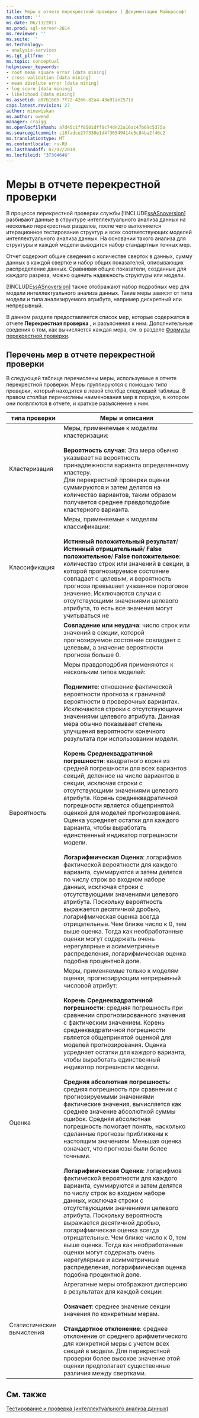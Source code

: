 ```yaml
---
title: Меры в отчете перекрестной проверки | Документация Майкрософт
ms.custom: ''
ms.date: 06/13/2017
ms.prod: sql-server-2014
ms.reviewer: ''
ms.suite: ''
ms.technology:
- analysis-services
ms.tgt_pltfrm: ''
ms.topic: conceptual
helpviewer_keywords:
- root mean square error [data mining]
- cross-validation [data mining]
- mean absolute error [data mining]
- log score [data mining]
- likelihood [data mining]
ms.assetid: a07b1665-7f72-4266-82a4-43a91ae2571d
caps.latest.revision: 27
author: minewiskan
ms.author: owend
manager: craigg
ms.openlocfilehash: a7d45c1ff8501dff8c74de22a16ac47b69c5375a
ms.sourcegitcommit: c18fadce27f330e1d4f36549414e5c84ba2f46c2
ms.translationtype: MT
ms.contentlocale: ru-RU
ms.lasthandoff: 07/02/2018
ms.locfileid: "37304646"
---
```

# <a name="measures-in-the-cross-validation-report"></a>Меры в отчете перекрестной проверки
  В процессе перекрестной проверки службы [!INCLUDE[ssASnoversion](../../includes/ssasnoversion-md.md)] разбивают данные в структуре интеллектуального анализа данных на несколько перекрестных разделов, после чего выполняется итерационное тестирование структур и всех соответствующих моделей интеллектуального анализа данных. На основании такого анализа для структуры и каждой модели выводится набор стандартных точных мер.  
  
 Отчет содержит общие сведения о количестве сверток в данных, сумму данных в каждой свертке и набор общих показателей, описывающих распределение данных. Сравнивая общие показатели, созданные для каждого разреза, можно оценить надежность структуры или модели.  
  
 [!INCLUDE[ssASnoversion](../../includes/ssasnoversion-md.md)] также отображают набор подробных мер для модели интеллектуального анализа данных. Такие меры зависят от типа модели и типа анализируемого атрибута, например дискретный или непрерывный.  
  
 В данном разделе предоставляется список мер, которые содержатся в отчете **Перекрестная проверка** , и разъяснения к ним. Дополнительные сведения о том, как вычисляется каждая мера, см. в разделе [Формулы перекрестной проверки](cross-validation-formulas.md).  
  
## <a name="list-of-measures-in-the-cross-validation-report"></a>Перечень мер в отчете перекрестной проверки  
 В следующей таблице перечислены меры, используемые в отчете перекрестной проверки. Меры группируются с помощью *типа проверки*, который находится в левой столбце следующей таблицы. В правом столбце перечислены наименования мер в порядке, в котором они появляются в отчете, и краткое разъяснение к ним.  
  
|типа проверки|Меры и описания|  
|---------------|-------------------------------|  
|Кластеризация|Меры, применяемые к моделям кластеризации:<br /><br /> **Вероятность случая**: Эта мера обычно указывает на вероятность принадлежности варианта определенному кластеру. <br />                      Для перекрестной проверки оценки суммируются и затем делятся на количество вариантов, таким образом получается среднее правдоподобие кластерного варианта.|  
|Классификация|Меры, применяемые к моделям классификации:<br /><br /> **Истинный положительный результат**/<br />                      **Истинный отрицательный**/ **False положительное**/ **False положительное**: количество строк или значений в секции, в которой прогнозируемое состояние совпадает с целевым, и вероятность прогноза превышает указанное пороговое значение. Исключаются случаи с отсутствующими значениями целевого атрибута, то есть все значения могут учитываться не|  
||**Совпадение или неудача**: число строк или значений в секции, которой прогнозируемое состояние совпадает с целевым, а значение вероятности прогноза больше 0.|  
|Вероятность|Меры правдоподобия применяются к нескольким типов моделей:<br /><br /> **Поднимите**: отношение фактической вероятности прогноза к граничной вероятности в проверочных вариантах. Исключаются строки с отсутствующими значениями целевого атрибута. Данная мера обычно показывает степень улучшения вероятности конечного результата при использовании модели.<br /><br /> **Корень Среднеквадратичной погрешности**: квадратного корня из средней погрешности для всех вариантов секций, деленное на число вариантов в секции, исключая строки с отсутствующими значениями целевого атрибута. Корень среднеквадратичной погрешности является общепринятой оценкой для моделей прогнозирования. Оценка усредняет остатки для каждого варианта, чтобы выработать единственный индикатор погрешности модели.<br /><br /> **Логарифмическая Оценка**: логарифмов фактической вероятности для каждого варианта, суммируются и затем делятся по числу строк во входном наборе данных, исключая строки с отсутствующими значениями целевого атрибута. Поскольку вероятность выражается десятичной дробью, логарифмическая оценка всегда отрицательные. Чем ближе число к 0, тем выше оценка. Тогда как необработанные оценки могут содержать очень нерегулярные и асимметричные распределения, логарифмическая оценка подобна процентной доле.|  
|Оценка|Меры, применяемые только к моделям оценки, прогнозирующим непрерывный числовой атрибут:<br /><br /> **Корень Среднеквадратичной погрешности**: средняя погрешность при сравнении спрогнозированного значения с фактическим значением. Корень среднеквадратичной погрешности является общепринятой оценкой для моделей прогнозирования. Оценка усредняет остатки для каждого варианта, чтобы выработать единственный индикатор погрешности модели.<br /><br /> **Средняя абсолютная погрешность**: средняя погрешность при сравнении с прогнозируемыми значениями фактические значения, вычисляется как среднее значение абсолютной суммы ошибок. Средняя абсолютная погрешность помогает понять, насколько сделанные прогнозы приближены к настоящим значениям. Меньшая оценка означает, что прогнозы были более точными.<br /><br /> **Логарифмическая Оценка**: логарифмов фактической вероятности для каждого варианта, суммируются и затем делятся по числу строк во входном наборе данных, исключая строки с отсутствующими значениями целевого атрибута. Поскольку вероятность выражается десятичной дробью, логарифмическая оценка всегда отрицательные. Чем ближе число к 0, тем выше оценка. Тогда как необработанные оценки могут содержать очень нерегулярные и асимметричные распределения, логарифмическая оценка подобна процентной доле.|  
|Статистические вычисления|Агрегатные меры отображают дисперсию в результатах для каждой секции:<br /><br /> **Означает**: среднее значение секции значения по конкретным мерам.<br /><br /> **Стандартное отклонение**: среднее отклонение от среднего арифметического для конкретной меры с учетом всех секций в модели. Для перекрестной проверки более высокое значение этой оценки предполагает существенные различия между свертками.|  
  
## <a name="see-also"></a>См. также  
 [Тестирование и проверка &#40;интеллектуального анализа данных&#41;](testing-and-validation-data-mining.md)  
  
  
